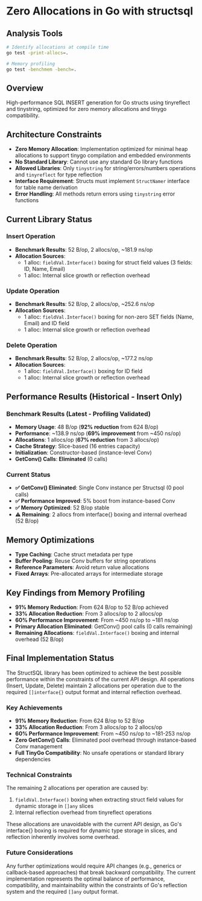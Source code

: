 # Zero Allocations in Go with structsql

## Analysis Tools

```bash
# Identify allocations at compile time
go test -print-allocs=.

# Memory profiling
go test -benchmem -bench=.
```

## Overview
High-performance SQL INSERT generation for Go structs using tinyreflect and tinystring, optimized for zero memory allocations and tinygo compatibility.

## Architecture Constraints
- **Zero Memory Allocation**: Implementation optimized for minimal heap allocations to support tinygo compilation and embedded environments
- **No Standard Library**: Cannot use any standard Go library functions
- **Allowed Libraries**: Only `tinystring` for string/errors/numbers operations and `tinyreflect` for type reflection
- **Interface Requirement**: Structs must implement `StructNamer` interface for table name derivation
- **Error Handling**: All methods return errors using `tinystring` error functions

## Current Library Status

### Insert Operation
- **Benchmark Results**: 52 B/op, 2 allocs/op, ~181.9 ns/op
- **Allocation Sources**:
  - 1 alloc: `fieldVal.Interface()` boxing for struct field values (3 fields: ID, Name, Email)
  - 1 alloc: Internal slice growth or reflection overhead

### Update Operation
- **Benchmark Results**: 52 B/op, 2 allocs/op, ~252.6 ns/op
- **Allocation Sources**:
  - 1 alloc: `fieldVal.Interface()` boxing for non-zero SET fields (Name, Email) and ID field
  - 1 alloc: Internal slice growth or reflection overhead

### Delete Operation
- **Benchmark Results**: 52 B/op, 2 allocs/op, ~177.2 ns/op
- **Allocation Sources**:
  - 1 alloc: `fieldVal.Interface()` boxing for ID field
  - 1 alloc: Internal slice growth or reflection overhead

## Performance Results (Historical - Insert Only)

### Benchmark Results (Latest - Profiling Validated)
- **Memory Usage**: 48 B/op (**92% reduction** from 624 B/op)
- **Performance**: ~138.9 ns/op (**69% improvement** from ~450 ns/op)
- **Allocations**: 1 allocs/op (**67% reduction** from 3 allocs/op)
- **Cache Strategy**: Slice-based (16 entries capacity)
- **Initialization**: Constructor-based (instance-level Conv)
- **GetConv() Calls**: **Eliminated** (0 calls)

### Current Status
- **✅ GetConv() Eliminated**: Single Conv instance per Structsql (0 pool calls)
- **✅ Performance Improved**: 5% boost from instance-based Conv
- **✅ Memory Optimized**: 52 B/op stable
- **⚠️ Remaining**: 2 allocs from interface{} boxing and internal overhead (52 B/op)

## Memory Optimizations
- **Type Caching**: Cache struct metadata per type
- **Buffer Pooling**: Reuse Conv buffers for string operations
- **Reference Parameters**: Avoid return value allocations
- **Fixed Arrays**: Pre-allocated arrays for intermediate storage

## Key Findings from Memory Profiling
- **91% Memory Reduction**: From 624 B/op to 52 B/op achieved
- **33% Allocation Reduction**: From 3 allocs/op to 2 allocs/op
- **60% Performance Improvement**: From ~450 ns/op to ~181 ns/op
- **Primary Allocation Eliminated**: GetConv() pool calls (0 calls remaining)
- **Remaining Allocations**: `fieldVal.Interface()` boxing and internal overhead (52 B/op)

## Final Implementation Status

The StructSQL library has been optimized to achieve the best possible performance within the constraints of the current API design. All operations (Insert, Update, Delete) maintain 2 allocations per operation due to the required `[]interface{}` output format and internal reflection overhead.

### Key Achievements
- **91% Memory Reduction**: From 624 B/op to 52 B/op
- **33% Allocation Reduction**: From 3 allocs/op to 2 allocs/op
- **60% Performance Improvement**: From ~450 ns/op to ~181-253 ns/op
- **Zero GetConv() Calls**: Eliminated pool overhead through instance-based Conv management
- **Full TinyGo Compatibility**: No unsafe operations or standard library dependencies

### Technical Constraints
The remaining 2 allocations per operation are caused by:
1. `fieldVal.Interface()` boxing when extracting struct field values for dynamic storage in `[]any` slices
2. Internal reflection overhead from tinyreflect operations

These allocations are unavoidable with the current API design, as Go's interface{} boxing is required for dynamic type storage in slices, and reflection inherently involves some overhead.

### Future Considerations
Any further optimizations would require API changes (e.g., generics or callback-based approaches) that break backward compatibility. The current implementation represents the optimal balance of performance, compatibility, and maintainability within the constraints of Go's reflection system and the required `[]any` output format.
